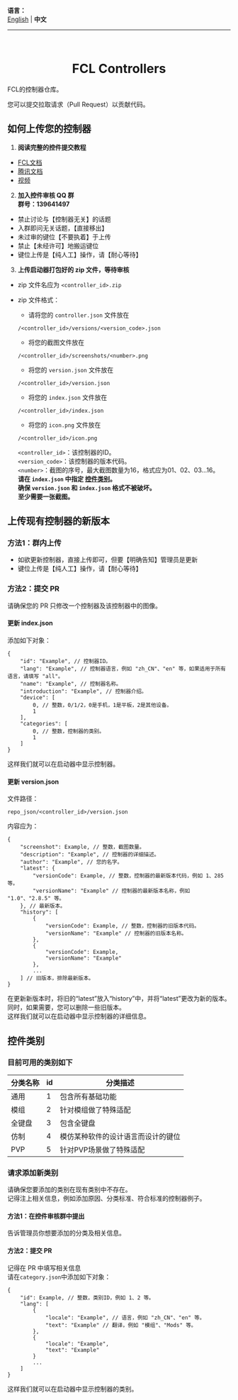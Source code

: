 **语言：**  
[English](README.md) | **中文**

----
</br>

<h1 align="center">FCL Controllers</h1>

FCL的控制器仓库。

您可以提交拉取请求（Pull Request）以贡献代码。

## 如何上传您的控制器

1. **阅读完整的控件提交教程**
  * [FCL文档](https://docs.ningmo.fun/docs/cc.html)
  * [腾讯文档](https://docs.qq.com/doc/DWW9QZmJZSnVhU1lD)
  * [视频](https://b23.tv/izaMGCq)

2. **加入控件审核 QQ 群**  
  **群号：139641497**
  * 禁止讨论与【控制器无关】的话题
  * 入群即问无关话题，【直接移出】
  * 未过审的键位【不要执着】于上传
  * 禁止【未经许可】地搬运键位
  * 键位上传是【纯人工】操作，请【耐心等待】

3. **上传启动器打包好的 zip 文件，等待审核**  

  * zip 文件名应为 `<controller_id>.zip`

  * zip 文件格式：
    * 请将您的 `controller.json` 文件放在
    ```
    /<controller_id>/versions/<version_code>.json
    ```
    * 将您的截图文件放在
    ```
    /<controller_id>/screenshots/<number>.png
    ```
    * 将您的 `version.json` 文件放在
    ```
    /<controller_id>/version.json
    ```
    * 将您的 `index.json` 文件放在
    ```
    /<controller_id>/index.json
    ```
    * 将您的 `icon.png` 文件放在
    ```
    /<controller_id>/icon.png
    ```

    `<controller_id>`：该控制器的ID。  
    `<version_code>`：该控制器的版本代码。  
    `<number>`：截图的序号，最大截图数量为16，格式应为01、02、03...16。  
    **请在 `index.json` 中指定 [控件类别](#控件类别)。**  
    **确保 `version.json` 和 `index.json` 格式不被破坏。**  
    **至少需要一张截图。**

## 上传现有控制器的新版本

### 方法1：群内上传

* 如欲更新控制器，直接上传即可，但要【明确告知】管理员是更新
* 键位上传是【纯人工】操作，请【耐心等待】

### 方法2：提交 PR

请确保您的 PR 只修改一个控制器及该控制器中的图像。

#### 更新 index.json

添加如下对象：
```
{
    "id": "Example", // 控制器ID。
    "lang": "Example", // 控制器语言，例如 "zh_CN"、"en" 等，如果适用于所有语言，请填写 "all"。
    "name": "Example", // 控制器名称。
    "introduction": "Example", // 控制器介绍。
    "device": [
        0, // 整数，0/1/2，0是手机，1是平板，2是其他设备。
        1
    ],
    "categories": [
        0, // 整数，控制器的类别。
        1
    ]
}
```
这样我们就可以在启动器中显示控制器。

#### 更新 version.json

文件路径：
```
repo_json/<controller_id>/version.json
```

内容应为：
```
{
    "screenshot": Example, // 整数，截图数量。
    "description": "Example", // 控制器的详细描述。
    "author": "Example", // 您的名字。
    "latest": {
        "versionCode": Example, // 整数，控制器的最新版本代码，例如 1、285 等。
        "versionName": "Example" // 控制器的最新版本名称，例如 "1.0"、"2.8.5" 等。
    }, // 最新版本。
    "history": [
        {
            "versionCode": Example, // 整数，控制器的旧版本代码。
            "versionName": "Example" // 控制器的旧版本名称。
        },
        {
            "versionCode": Example,
            "versionName": "Example"
        },
        ...
    ] // 旧版本，排除最新版本。
}
```
在更新新版本时，将旧的“latest”放入“history”中，并将“latest”更改为新的版本。  
同时，如果需要，您可以删除一些旧版本。  
这样我们就可以在启动器中显示控制器的详细信息。

## 控件类别

### 目前可用的类别如下

| 分类名称 | id | 分类描述 |
| ---- | ---- | ---- |
| 通用 | 1 | 包含所有基础功能 |
| 模组 | 2 | 针对模组做了特殊适配 |
| 全键盘 | 3 | 包含全键盘 |
| 仿制 | 4 | 模仿某种软件的设计语言而设计的键位 |
| PVP | 5 | 针对PVP场景做了特殊适配 |

### 请求添加新类别
请确保您要添加的类别在现有类别中不存在。  
记得注上相关信息，例如添加原因、分类标准、符合标准的控制器例子。
#### 方法1：在控件审核群中提出
告诉管理员你想要添加的分类及相关信息。
#### 方法2：提交 PR
记得在 PR 中填写相关信息  
请在`category.json`中添加如下对象：
```
{
    "id": Example, // 整数，类别ID，例如 1、2 等。
    "lang": [
        {
            "locale": "Example", // 语言，例如 "zh_CN"、"en" 等。
            "text": "Example" // 翻译，例如 "模组"、"Mods" 等。
        },
        {
            "locale": "Example",
            "text": "Example"
        }
        ...
    ]
}
```
这样我们就可以在启动器中显示控制器的类别。
